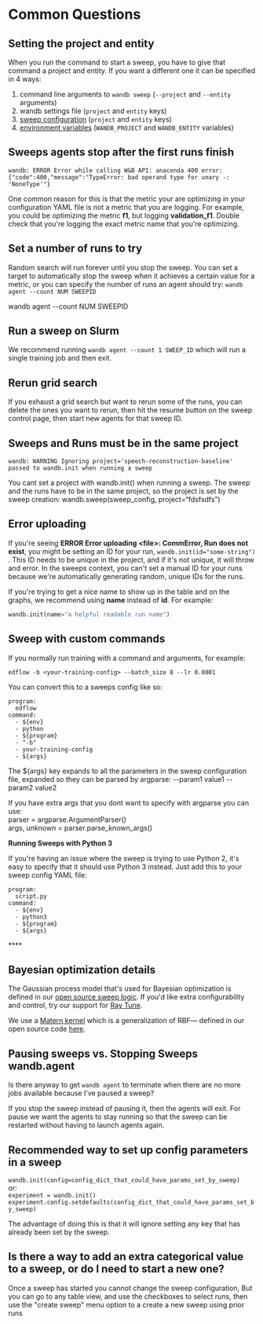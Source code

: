 # Common Questions

## Setting the project and entity

When you run the command to start a sweep, you have to give that command a project and entity. If you want a different one it can be specified in 4 ways:

1. command line arguments to `wandb sweep` \(`--project` and `--entity` arguments\)
2. wandb settings file \(`project` and `entity` keys\)
3. [sweep configuration](configuration.md) \(`project` and `entity` keys\) 
4. [environment variables](../guides/environment-variables.md) \(`WANDB_PROJECT` and `WANDB_ENTITY` variables\)

## **Sweeps agents stop after the first runs finish**

`wandb: ERROR Error while calling W&B API: anaconda 400 error: {"code":400,"message":"TypeError: bad operand type for unary -: 'NoneType'"}`

One common reason for this is that the metric your are optimizing in your configuration YAML file is not a metric that you are logging. For example, you could be optimizing the metric **f1**, but logging **validation\_f1**. Double check that you're logging the exact metric name that you're optimizing.

## Set a number of runs to try

Random search will run forever until you stop the sweep. You can set a target to automatically stop the sweep when it achieves a certain value for a metric, or you can specify the number of runs an agent should try: `wandb agent --count NUM SWEEPID`

wandb agent --count NUM SWEEPID

## Run a sweep on Slurm

We recommend running `wandb agent --count 1 SWEEP_ID` which will run a single training job and then exit.

## Rerun grid search

If you exhaust a grid search but want to rerun some of the runs, you can delete the ones you want to rerun, then hit the resume button on the sweep control page, then start new agents for that sweep ID.

## Sweeps and Runs must be in the same project

`wandb: WARNING Ignoring project='speech-reconstruction-baseline' passed to wandb.init when running a sweep`

You cant set a project with wandb.init\(\) when running a sweep. The sweep and the runs have to be in the same project, so the project is set by the sweep creation: wandb.sweep\(sweep\_config, project=“fdsfsdfs”\)

## Error uploading

If you're seeing **ERROR Error uploading &lt;file&gt;: CommError, Run does not exist**, you might be setting an ID for your run, `wandb.init(id="some-string")` . This ID needs to be unique in the project, and if it's not unique, it will throw and error. In the sweeps context, you can't set a manual ID for your runs because we're automatically generating random, unique IDs for the runs.

If you're trying to get a nice name to show up in the table and on the graphs, we recommend using **name** instead of **id**. For example:

```python
wandb.init(name="a helpful readable run name")
```

## Sweep with custom commands

If you normally run training with a command and arguments, for example:

```text
edflow -b <your-training-config> --batch_size 8 --lr 0.0001
```

You can convert this to a sweeps config like so:

```text
program:
  edflow
command:
  - ${env}
  - python
  - ${program}
  - "-b"
  - your-training-config
  - ${args}
```

The ${args} key expands to all the parameters in the sweep configuration file, expanded so they can be parsed by argparse: --param1 value1 --param2 value2

If you have extra args that you dont want to specify with argparse you can use:  
parser = argparse.ArgumentParser\(\)  
args, unknown = parser.parse\_known\_args\(\)

**Running Sweeps with Python 3**

If you're having an issue where the sweep is trying to use Python 2, it's easy to specify that it should use Python 3 instead. Just add this to your sweep config YAML file:

```text
program:
  script.py
command:
  - ${env}
  - python3
  - ${program}
  - ${args}
```

\*\*\*\*

## Bayesian optimization details

The Gaussian process model that's used for Bayesian optimization is defined in our [open source sweep logic](https://github.com/wandb/client/tree/master/wandb/sweeps). If you'd like extra configurability and control, try our support for [Ray Tune](https://docs.wandb.com/sweeps/ray-tune).

We use a [Matern kernel](https://scikit-learn.org/stable/modules/generated/sklearn.gaussian_process.kernels.Matern.html) which is a generalization of RBF— defined in our open source code [here](https://github.com/wandb/client/blob/541d760c5cb8776b1ad5fcf1362d7382811cbc61/wandb/sweeps/bayes_search.py#L30).

## Pausing sweeps vs. Stopping Sweeps wandb.agent

Is there anyway to get `wandb agent` to terminate when there are no more jobs available because I've paused a sweep?

If you stop the sweep instead of pausing it, then the agents will exit. For pause we want the agents to stay running so that the sweep can be restarted without having to launch agents again.

## Recommended way to set up config parameters in a sweep

`wandb.init(config=config_dict_that_could_have_params_set_by_sweep)`  
or:  
`experiment = wandb.init()    
experiment.config.setdefaults(config_dict_that_could_have_params_set_by_sweep)`

The advantage of doing this is that it will ignore setting any key that has already been set by the sweep.

## Is there a way to add an extra categorical value to a sweep, or do I need to start a new one?

Once a sweep has started you cannot change the sweep configuration, But you can go to any table view, and use the checkboxes to select runs, then use the "create sweep" menu option to a create a new sweep using prior runs

